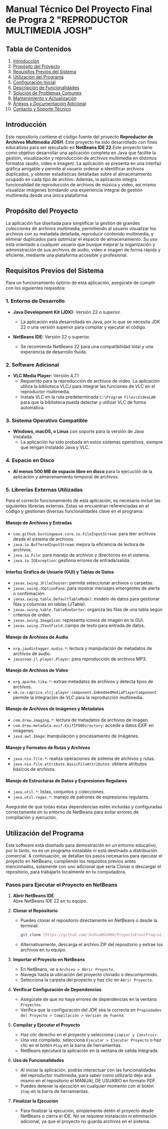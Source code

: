 # Manual Técnico Del Proyecto Final de Progra 2 "REPRODUCTOR MULTIMEDIA JOSH"

## Tabla de Contenidos
1. [Introducción](#introducción)
2. [Propósito del Proyecto](#proposito-del-proyecto)
3. [Requisitos Previos del Sistema](#requisitos-previos-del-sistema)
4. [Utilización del Programa](#utilizacion-del-programa)
5. [Configuración Inicial](#configuración-inicial)
6. [Descripción de Funcionalidades](#descripción-de-funcionalidades)
7. [Solución de Problemas Comunes](#solución-de-problemas-comunes)
8. [Mantenimiento y Actualización](#mantenimiento-y-actualización)
9. [Anexos y Documentación Adicional](#anexos-y-documentación-adicional)
10. [Contacto y Soporte Técnico](#contacto-y-soporte-técnico)

## Introducción
Este repositorio contiene el código fuente del proyecto **Reproductor de Archivos Multimedia JOSH**. Este proyecto ha sido desarrollado con fines educativos para ser ejecutado en **NetBeans IDE 22**.Este proyecto tiene como objetivo desarrollar una aplicación completa en Java que facilite la gestión, visualización y reproducción de archivos multimedia en distintos formatos (audio, video e imagen). La 
aplicación se presenta en una interfaz gráfica amigable y permite al usuario ordenar e identificar 
archivos duplicados, y obtener estadísticas detalladas sobre el almacenamiento ocupado en cada tipo 
de archivo. Además, la aplicación integra funcionalidad de reproducción de archivos de música y video,
así mismo visualizar imágenes brindando una experiencia integral de gestión multimedia desde una 
única plataforma.

## Propósito del Proyecto
La aplicación fue diseñada para simplificar la gestión de grandes colecciones de archivos multimedia, 
permitiendo al usuario visualizar los archivos con su metadata detallada, reproducir contenido 
multimedia, y eliminar duplicados para optimizar el espacio de almacenamiento. Su uso está orientado 
a cualquier usuario que busque mejorar la organización y administración de sus archivos de audio, video 
e imagen de forma rápida y eficiente, mediante una plataforma accesible y profesional.

## Requisitos Previos del Sistema

Para un funcionamiento óptimo de esta aplicación, asegúrate de cumplir con los siguientes requisitos:

### 1. Entorno de Desarrollo

- **Java Development Kit (JDK):** Versión 22 o superior.
  - La aplicación está desarrollada en Java, por lo que se necesita JDK 22 o una versión superior para compilar y ejecutar el código.

- **NetBeans IDE:** Versión 22 o superior.
  - Se recomienda NetBeans 22 para una compatibilidad total y una experiencia de desarrollo fluida.

### 2. Software Adicional

- **VLC Media Player:** Versión 4.7.1
  - Requerido para la reproducción de archivos de video. La aplicación utiliza la biblioteca VLCJ para integrar las funciones de VLC en el reproductor multimedia.
  - Instala VLC en la ruta predeterminada `C:\Program Files\VideoLAN` para que la biblioteca pueda detectar y utilizar VLC de forma automática.

### 3. Sistema Operativo Compatible

- **Windows, macOS, o Linux** con soporte para la versión de Java instalada.
  - La aplicación ha sido probada en estos sistemas operativos, siempre que tengan instalado Java y VLC.

### 4. Espacio en Disco

- **Al menos 500 MB de espacio libre en disco** para la ejecución de la aplicación y almacenamiento temporal de archivos.

### 5. Librerías Externas Utilizadas

Para el correcto funcionamiento de esta aplicación, es necesario incluir las siguientes librerías externas. Estas se encuentran referenciadas en el código y gestionan diversas funcionalidades clave en el programa:

#### Manejo de Archivos y Entradas
- `com.github.burningwave.core.io.FileInputStream`: para leer archivos desde el sistema de archivos.
- `java.io.BufferedInputStream`: mejora la eficiencia de lectura de archivos.
- `java.io.File`: para manejo de archivos y directorios en el sistema.
- `java.io.IOException`: gestiona errores de entrada/salida.

#### Interfaz Gráfica de Usuario (GUI) y Tablas de Datos
- `javax.swing.JFileChooser`: permite seleccionar archivos o carpetas.
- `javax.swing.JOptionPane`: para mostrar mensajes emergentes de alerta o confirmación.
- `javax.swing.table.DefaultTableModel`: modelo de datos para gestionar filas y columnas en tablas (JTable).
- `javax.swing.table.TableRowSorter`: organiza las filas de una tabla según criterios de orden.
- `javax.swing.ImageIcon`: representa iconos de imagen en la GUI.
- `javax.swing.JTextField`: campo de texto para entrada de datos.

#### Manejo de Archivos de Audio
- `org.jaudiotagger.audio.*`: lectura y manipulación de metadatos de archivos de audio.
- `javazoom.jl.player.Player`: para reproducción de archivos MP3.

#### Manejo de Archivos de Video
- `org.apache.tika.*`: extrae metadatos de archivos y detecta tipos de archivos.
- `uk.co.caprica.vlcj.player.component.EmbeddedMediaPlayerComponent`: permite la integración de VLC para la reproducción multimedia.

#### Manejo de Archivos de Imágenes y Metadatos
- `com.drew.imaging.*`: lectura de metadatos de archivos de imagen.
- `com.drew.metadata.exif.ExifIFD0Directory`: accede a datos EXIF en imágenes.
- `java.awt.Image`: manipulación y procesamiento de imágenes.

#### Manejo y Formateo de Rutas y Archivos
- `java.nio.file.*`: realiza operaciones de sistema de archivos y rutas.
- `java.nio.file.attribute.BasicFileAttributes`: obtiene atributos básicos de archivos.

#### Manejo de Estructuras de Datos y Expresiones Regulares
- `java.util.*`: listas, conjuntos y colecciones.
- `java.util.regex.*`: manejo de patrones de expresiones regulares.

Asegúrate de que todas estas dependencias estén incluidas y configuradas correctamente en tu entorno de NetBeans para evitar errores de compilación y ejecución.

## Utilización del Programa

Este software está diseñado para demostración en un entorno educativo, por lo tanto, no es un programa instalable ni está destinado a distribución comercial. A continuación, se detallan los pasos necesarios para ejecutar el proyecto en NetBeans, cumpliendo los requisitos previos antes mencionados, solamente con uno adicional que sería Clonar o descargar el repositorio, para trabajarlo localmente en tu computadora.

### Pasos para Ejecutar el Proyecto en NetBeans

1. **Abrir NetBeans IDE**  
   Abre NetBeans IDE 22 en tu equipo.

2. **Clonar el Repositorio**
   - Puedes clonar el repositorio directamente en NetBeans o desde la terminal:
     ```bash
     git clone [https://github.com/JoshuaMG2000/ProyectoFinalProgra2.git]
     ```
   - Alternativamente, descarga el archivo ZIP del repositorio y extrae los archivos en tu equipo.

3. **Importar el Proyecto en NetBeans**
   - En NetBeans, ve a `Archivo > Abrir Proyecto`.
   - Navega hasta la ubicación del proyecto clonado o descomprimido.
   - Selecciona la carpeta del proyecto y haz clic en `Abrir Proyecto`.

4. **Verificar Configuración de Dependencias**
   - Asegúrate de que no haya errores de dependencias en la ventana `Proyectos`.
   - Verifica que la configuración del JDK sea la correcta en `Propiedades del Proyecto > Compilación > Versión de Fuente`.

5. **Compilar y Ejecutar el Proyecto**
   - Haz clic derecho en el proyecto y selecciona `Limpiar y Construir`.
   - Una vez compilado, selecciona `Ejecutar > Ejecutar Proyecto` o haz clic en el botón `Play` en la barra de herramientas.
   - NetBeans ejecutará la aplicación en la ventana de salida integrada.

6. **Uso de Funcionalidades**
   - Al iniciar la aplicación, podrás interactuar con las funcionalidades del reproductor multimedia, para saber como utilizarlo dejo acá mismo en el repositorio el MANUAL DE USUARIO en formato PDF.
   - Puedes detener la ejecución en cualquier momento con el botón `Stop` en la barra de herramientas.

7. **Finalizar la Ejecución**
   - Para finalizar la ejecución, simplemente detén el proyecto desde NetBeans o cierra el IDE. No se requiere instalación ni eliminación adicional, ya que el proyecto no guarda archivos en el sistema.


